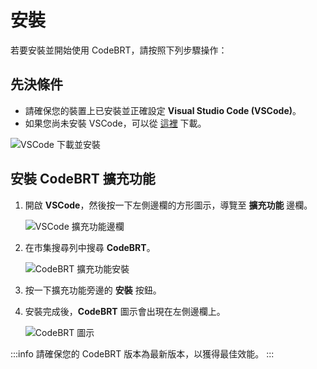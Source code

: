 # 安裝

若要安裝並開始使用 CodeBRT，請按照下列步驟操作：

## 先決條件
- 請確保您的裝置上已安裝並正確設定 **Visual Studio Code (VSCode)**。
- 如果您尚未安裝 VSCode，可以從 [這裡](https://code.visualstudio.com/download) 下載。

![VSCode 下載並安裝](/img/getting-started/installation/vscode-install.png)

## 安裝 CodeBRT 擴充功能

1. 開啟 **VSCode**，然後按一下左側邊欄的方形圖示，導覽至 **擴充功能** 邊欄。

   ![VSCode 擴充功能邊欄](/img/getting-started/installation/vscode-sidebar.png)

2. 在市集搜尋列中搜尋 **CodeBRT**。

   ![CodeBRT 擴充功能安裝](/img/getting-started/installation/extension-installation.png)
3. 按一下擴充功能旁邊的 **安裝** 按鈕。

4. 安裝完成後，**CodeBRT** 圖示會出現在左側邊欄上。

   ![CodeBRT 圖示](/img/getting-started/installation/codebrt-sidebar-icon.png)

:::info
請確保您的 CodeBRT 版本為最新版本，以獲得最佳效能。
:::
